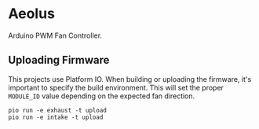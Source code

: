 # Aeolus

Arduino PWM Fan Controller.

## Uploading Firmware

This projects use Platform IO. When building or uploading the firmware, it's
important to specify the build environment. This will set the proper
`MODULE_ID` value depending on the expected fan direction.

    pio run -e exhaust -t upload
    pio run -e intake -t upload
